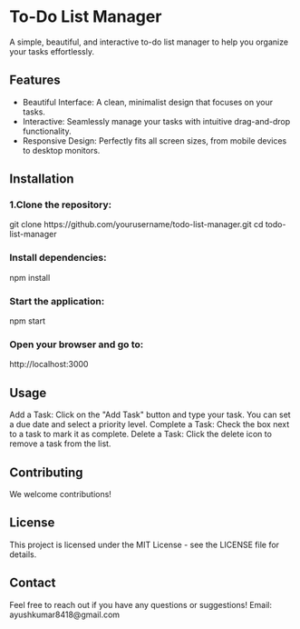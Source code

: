 <h1>To-Do List Manager</h1>
A simple, beautiful, and interactive to-do list manager to help you organize your tasks effortlessly.

<h2>Features</h2>
<ul>
<li>Beautiful Interface: A clean, minimalist design that focuses on your tasks.</li>
<li>Interactive: Seamlessly manage your tasks with intuitive drag-and-drop functionality.</li>
<li>Responsive Design: Perfectly fits all screen sizes, from mobile devices to desktop monitors.</li>
</ul>

<h2>Installation</h2>
<h3>1.Clone the repository:</h3>
git clone https://github.com/yourusername/todo-list-manager.git
cd todo-list-manager

<h3>Install dependencies:</h3>
npm install

<h3>Start the application:</h3>
npm start

<h3>Open your browser and go to:</h3>
http://localhost:3000

<h2>Usage</h2>
Add a Task: Click on the "Add Task" button and type your task. You can set a due date and select a priority level.
Complete a Task: Check the box next to a task to mark it as complete.
Delete a Task: Click the delete icon to remove a task from the list.

<h2>Contributing</h2>
We welcome contributions!

<h2>License</h2>
This project is licensed under the MIT License - see the LICENSE file for details.

<h2>Contact</h2>
Feel free to reach out if you have any questions or suggestions!
Email: ayushkumar8418@gmail.com
